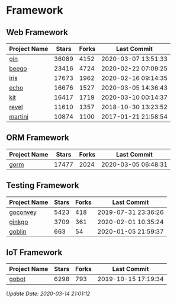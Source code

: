 # Framework

## Web Framework

| Project Name | Stars | Forks | Last Commit |
| ------------ | ----- | ----- | ----------- |
| [gin](https://github.com/gin-gonic/gin) | 36089 | 4152 | 2020-03-07 13:51:33 |
| [beego](https://github.com/astaxie/beego) | 23416 | 4724 | 2020-02-22 07:09:25 |
| [iris](https://github.com/kataras/iris) | 17673 | 1962 | 2020-02-16 09:14:35 |
| [echo](https://github.com/labstack/echo) | 16676 | 1527 | 2020-03-05 14:36:43 |
| [kit](https://github.com/go-kit/kit) | 16417 | 1719 | 2020-03-10 00:14:37 |
| [revel](https://github.com/revel/revel) | 11610 | 1357 | 2018-10-30 13:23:52 |
| [martini](https://github.com/go-martini/martini) | 10874 | 1100 | 2017-01-21 21:58:54 |

## ORM Framework

| Project Name | Stars | Forks | Last Commit |
| ------------ | ----- | ----- | ----------- |
| [gorm](https://github.com/jinzhu/gorm) | 17477 | 2024 | 2020-03-05 06:48:31 |

## Testing Framework

| Project Name | Stars | Forks | Last Commit |
| ------------ | ----- | ----- | ----------- |
| [goconvey](https://github.com/smartystreets/goconvey) | 5423 | 418 | 2019-07-31 23:36:26 |
| [ginkgo](https://github.com/onsi/ginkgo) | 3709 | 361 | 2020-02-01 10:35:24 |
| [goblin](https://github.com/franela/goblin) | 663 | 54 | 2020-01-05 21:59:37 |

## IoT Framework

| Project Name | Stars | Forks | Last Commit |
| ------------ | ----- | ----- | ----------- |
| [gobot](https://github.com/hybridgroup/gobot) | 6298 | 793 | 2019-10-15 17:19:34 |

*Update Date: 2020-03-14 21:01:12*